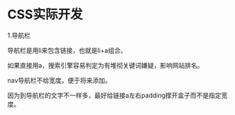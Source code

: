 # CSS实际开发

1.导航栏

导航栏是用li来包含链接，也就是li+a组合。

如果直接用a，搜索引擎容易判定为有堆彻关键词嫌疑，影响网站排名。

nav导航栏不给宽度，便于将来添加。

因为到导航栏的文字不一样多，最好给链接a左右padding撑开盒子而不是指定宽度。